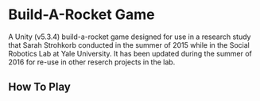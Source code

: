 # Build-A-Rocket Game

A Unity (v5.3.4) build-a-rocket game designed for use in a research study that Sarah Strohkorb conducted in the summer of 2015 while in the Social Robotics Lab at Yale University. It has been updated during the summer of 2016 for re-use in other reserch projects in the lab. 

## How To Play
